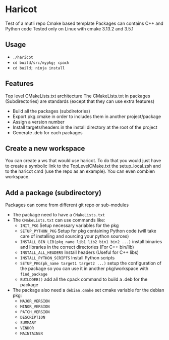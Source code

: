 # Haricot
Test of a mutli repo Cmake based template
Packages can contains C++ and Python code
Tested only on Linux with cmake 3.13.2 and 3.5.1

## Usage

- `./haricot`
- `cd build/src/mypkg; cpack`
- `cd build; ninja install`
## Features

Top level CMakeLists.txt architecture
The CMakeLists.txt in packages (Subdirectories) are standards (except that they can use extra features)

- Build all the packages (subdiretories)
- Export pkg.cmake in order to includes them in another project/package
- Assign a version number
- Install targets/headers in the install directory at the root of the project
- Generate .deb for each packages

## Create a new workspace

You can create a ws that would use haricot. To do that you would just have to create a symbolic link to the TopLevelCMake.txt the setup_local.zsh and to the haricot cmd (use the repo as an example).
You can even combien workspace.

## Add a package (subdirectory)

Packages can come from different git repo or sub-modules

- The package need to have a `CMakeLists.txt`
- The `CMakeLists.txt` can use commands like:
    - `INIT_PKG` Setup necessary variables for the pkg
    - `SETUP_PYTHON_PKG` Setup for pkg containing Python code (will take care of installing and sourcing your python sources)
    - `INSTALL_BIN_LIB(pkg_name lib1 lib2 bin1 bin2 ...)` install binaries and libraries in the correct directories (For C++ bin/lib)
    - `INSTALL_ALL_HEADERS` Install headers (Useful for  C++ libs)
    - `INSTALL_PYTHON_SCRIPTS` Install  Python scripts
    - `SETUP_PKG(pk_name target1 target2 ...)` setup the configuration of the package so you can use it in another pkg/workspace with `find_package`
    - `BUILDDEB()`  add all the cpack command to build a .deb for the package
- The package also need a `debian.cmake` set cmake variable for the debian pkg:
    - `MAJOR_VERSION`
    - `MINOR_VERSION`
    - `PATCH_VERSION`
    - `DESCRIPTION`
    - `SUMMARY`
    - `VENDOR`
    - `MAINTAINER`
